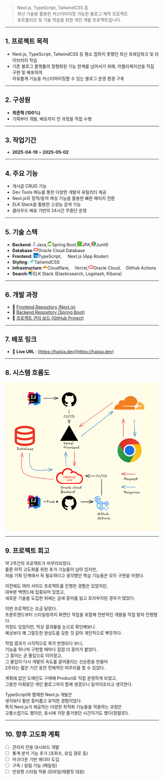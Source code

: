> Next.js, TypeScript, TailwindCSS 등  
> 최신 기술을 활용한 커스터마이징 가능한 블로그 제작 프로젝트  
> 포트폴리오 및 기술 학습을 위한 개인 개발 프로젝트입니다.
---  

## 1. 프로젝트 목적

- Next.js, TypeScript, TailwindCSS 등 평소 접하지 못했던 최신 프레임워크 및 라이브러리 학습
- 기존 블로그 플랫폼의 정형화된 기능 한계를 넘어서기 위해, 어플리케이션을 직접 구현 및 배포하여  
  자유롭게 기능을 커스터마이징할 수 있는 블로그 운영 환경 구축
---  

## 2. 구성원

- **최준혁 (100%)**
- 기획부터 개발, 배포까지 전 과정을 직접 수행

---  

## 3. 작업기간
- **2025-04-19 ~ 2025-05-02**

---  

## 4. 주요 기능

- 게시글 CRUD 기능
- Dev Tools 메뉴를 통한 다양한 개발자 유틸리티 제공
- Next.js의 정적/동적 캐싱 기능을 활용한 빠른 페이지 전환
- ELK Stack을 활용한 고성능 검색 기능
- 클라우드 배포 기반의 24시간 무중단 운영

---  

## 5. 기술 스택

- **Backend**:<img src="./public/icons/tech-stack/java.svg" width="16" height="16"/>Java,<img src="./public/icons/tech-stack/spring.svg" width="16" height="16"/>Spring Boot,<img src="./public/icons/tech-stack/spring-data.svg" width="16" height="16"/>JPA,<img src="./public/icons/tech-stack/junit.svg" width="16" height="16"/>Junit5
- **Database**:<img src="./public/icons/tech-stack/oracle.svg" width="16" height="16"/>Oracle Cloud Database
- **Frontend**: <img src="./public/icons/tech-stack/typescript.svg" width="16" height="16"/>TypeScript, <img src="./public/icons/tech-stack/nextjs.svg" width="16" height="16"/>Next.js (App Router)
- **Styling**: <img src="./public/icons/tech-stack/tailwind.svg" width="16" height="16"/>TailwindCSS
- **Infrastructure**:<img src="./public/icons/tech-stack/cloudflare.svg" width="16" height="16"/>Cloudflare,<img src="./public/icons/tech-stack/vercel.svg" width="16" height="16"/>Vercel,<img src="./public/icons/tech-stack/oracle.svg" width="16" height="16"/>Oracle Cloud,<img src="./public/icons/tech-stack/github.svg" width="16" height="16"/>GitHub Actions
- **Search**:<img src="./public/icons/tech-stack/elasticsearch.svg" width="16" height="16"/>ELK Stack (Elasticsearch, Logstash, Kibana)

---  

## 6. 개발 과정

- 📘 [Frontend Repository (Next.js)](https://github.com/Haisia/project-blog-next)
- 📕 [Backend Repository (Spring Boot)](https://github.com/Haisia/project-backend-spring)
- 📆 [프로젝트 관리 보드 (GitHub Project)](https://github.com/users/Haisia/projects/10)

---  

## 7. 배포 링크

- 🔗 **Live URL** : [https://haisia.dev](https://haisia.dev)

---  
## 8. 시스템 흐름도
<img src="./public/projectlog/blog/intro/systemflow.png"/>

---  
## 9. 프로젝트 회고
약 2주간의 프로젝트가 마무리되었다.  
물론 아직 고도화를 위한 추가 기능들이 남아 있지만,  
처음 기획 단계에서 꼭 필요하다고 생각했던 핵심 기능들은 모두 구현을 마쳤다.

이전에도 여러 사이드 프로젝트를 진행한 경험은 있었지만,  
대부분 백엔드에 집중되어 있었고,  
새로운 기술을 도입한 뒤에는 금세 흥미를 잃고 흐지부지된 경우가 많았다.

이번 프로젝트는 조금 달랐다.  
프론트엔드부터 스타일링까지 화면단 작업을 포함해 전반적인 개발을 직접 맡아 진행했다.  
걱정도 있었지만, 막상 결과물을 눈으로 확인해보니  
예상보다 꽤 그럴듯한 완성도를 갖춘 것 같아 개인적으로 뿌듯하다.

작업 결과가 시각적으로 즉각 반영되다 보니,  
기능을 하나씩 구현할 때마다 점점 더 흥미가 붙었다.  
그 흥미는 곧 몰입으로 이어졌고,  
그 몰입이 다시 개발의 속도를 끌어올리는 선순환을 만들어  
2주라는 짧은 기간 동안 전체적인 마무리를 할 수 있었다.

계획에 없던 도메인도 구매해 Product로 직접 운영하게 되었고,  
그동안 미뤄왔던 개인 블로그까지 함께 생겼으니 일석이조라고 생각한다.

TypeScript와 함께한 Next.js 개발은  
생각보다 훨씬 흥미롭고 유익한 경험이었다.  
특히 Next.js가 제공하는 다양한 최적화 기능들을 적용하는 과정은  
고통스럽기도 했지만, 동시에 가장 즐거웠던 시간이기도 했다(정말로!).
  
---  

## 10. 향후 고도화 계획

- [ ] 관리자 전용 대시보드 개발
- [ ] 통계 분석 기능 추가 (조회수, 유입 경로 등)
- [ ] 마크다운 기반 에디터 도입
- [ ] 구독 / 알림 기능 (메일링)
- [ ] 반응형 스타일 적용 (모바일/태블릿 대응)